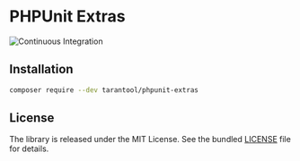 # PHPUnit Extras

![Continuous Integration](https://github.com/tarantool/phpunit-extras/workflows/Continuous%20Integration/badge.svg)


## Installation

```bash
composer require --dev tarantool/phpunit-extras
```


## License

The library is released under the MIT License. See the bundled [LICENSE](LICENSE) file for details.
